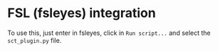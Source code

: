 # FSL (fsleyes) integration

To use this, just enter in fsleyes, click in `Run script...` and select the
`sct_plugin.py` file.